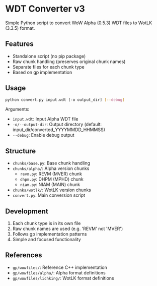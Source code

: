 # WDT Converter v3

Simple Python script to convert WoW Alpha (0.5.3) WDT files to WotLK (3.3.5) format.

## Features

- Standalone script (no pip package)
- Raw chunk handling (preserves original chunk names)
- Separate files for each chunk type
- Based on gp implementation

## Usage

```bash
python convert.py input.wdt [-o output_dir] [--debug]
```

Arguments:
- `input.wdt`: Input Alpha WDT file
- `-o/--output-dir`: Output directory (default: input_dir/converted_YYYYMMDD_HHMMSS)
- `--debug`: Enable debug output

## Structure

- `chunks/base.py`: Base chunk handling
- `chunks/alpha/`: Alpha version chunks
  - `revm.py`: REVM (MVER) chunk
  - `dhpm.py`: DHPM (MPHD) chunk
  - `niam.py`: NIAM (MAIN) chunk
- `chunks/wotlk/`: WotLK version chunks
- `convert.py`: Main conversion script

## Development

1. Each chunk type is in its own file
2. Raw chunk names are used (e.g. 'REVM' not 'MVER')
3. Follows gp implementation patterns
4. Simple and focused functionality

## References

- `gp/wowfiles/`: Reference C++ implementation
- `gp/wowfiles/alpha/`: Alpha format definitions
- `gp/wowfiles/lichking/`: WotLK format definitions